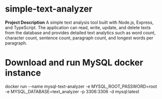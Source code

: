 # simple-text-analyzer

**Project Description**
A simple text analysis tool built with Node.js, Express, and TypeScript. The application can read, write, update, and delete texts from the database and provides detailed text analytics such as word count, character count, sentence count, paragraph count, and longest words per paragraph.

# Download and run MySQL docker instance
docker run --name mysql-text-analyzer -e MYSQL_ROOT_PASSWORD=root -e MYSQL_DATABASE=text_analyzer -p 3306:3306 -d mysql:latest
